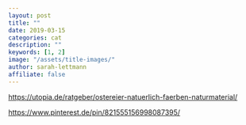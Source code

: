 ```yaml
---
layout: post
title: ""
date: 2019-03-15
categories: cat
description: ""
keywords: [1, 2]
image: "/assets/title-images/"
author: sarah-lettmann
affiliate: false
---
```

https://utopia.de/ratgeber/ostereier-natuerlich-faerben-naturmaterial/

https://www.pinterest.de/pin/821555156998087395/
